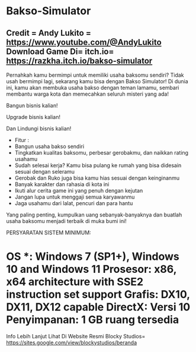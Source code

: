 # Bakso-Simulator
Credit = Andy Lukito = https://www.youtube.com/@AndyLukito Download Game Di=
itch.io= https://razkha.itch.io/bakso-simulator
---------------------------------------------------------------------------------------------------

Pernahkah kamu bermimpi untuk memiliki usaha baksomu sendiri? Tidak usah bermimpi lagi, sekarang kamu bisa dengan Bakso Simulator!
Di dunia ini, kamu akan membuka usaha bakso dengan teman lamamu, sembari membantu warga kota dan memecahkan seluruh misteri yang ada!

Bangun bisnis kalian!


Upgrade bisnis kalian!


Dan Lindungi bisnis kalian!


- Fitur :
- Bangun usaha bakso sendiri
- Tingkatkan kualitas baksomu, perbesar gerobakmu, dan naikkan rating usahamu
- Sudah selesai kerja? Kamu bisa pulang ke rumah yang bisa didesain sesuai dengan seleramu
- Gerobak dan Ruko juga bisa kamu hias sesuai dengan keinginanmu
- Banyak karakter dan rahasia di kota ini
- Ikuti alur cerita game ini yang penuh dengan kejutan
- Jangan lupa untuk menggaji semua karyawanmu
- Jaga usahamu dari lalat, pencuri dan para hantu

Yang paling penting, kumpulkan uang sebanyak-banyaknya dan buatlah usaha baksomu menjadi terbaik di muka bumi ini!

PERSYARATAN SISTEM
MINIMUM:


OS *: Windows 7 (SP1+), Windows 10 and Windows 11
Prosesor: x86, x64 architecture with SSE2 instruction set support
Grafis: DX10, DX11, DX12 capable
DirectX: Versi 10
Penyimpanan: 1 GB ruang tersedia
=======================================================
Info Lebih Lanjut Lihat Di Website Resmi Blocky Studios= https://sites.google.com/view/blockystudios/beranda


